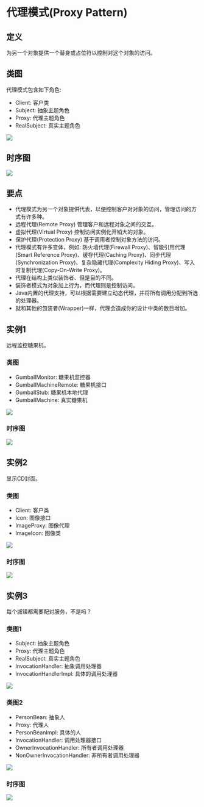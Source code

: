 # 代理模式(Proxy Pattern)

## 定义

为另一个对象提供一个替身或占位符以控制对这个对象的访问。

## 类图

代理模式包含如下角色:

-   Client: 客户类
-   Subject: 抽象主题角色
-   Proxy: 代理主题角色
-   RealSubject: 真实主题角色

![](../../_static/16_proxy_pattern.jpg)

## 时序图

![](../../_static/16_seq_proxy_pattern.jpg)

## 要点

-   代理模式为另一个对象提供代表，以便控制客户对对象的访问，管理访问的方式有许多种。
-   远程代理(Remote Proxy) 管理客户和远程对象之间的交互。
-   虚拟代理(Virtual Proxy) 控制访问实例化开销大的对象。
-   保护代理(Protection Proxy) 基于调用者控制对象方法的访问。
-   代理模式有许多变体，例如: 防火墙代理(Firewall Proxy)、智能引用代理(Smart Reference Proxy)、缓存代理(Caching Proxy)、同步代理(Synchronization Proxy)、复杂隐藏代理(Complexity Hiding Proxy)、写入时复制代理(Copy-On-Write Proxy)。
-   代理在结构上类似装饰者、但是目的不同。
-   装饰者模式为对象加上行为，而代理则是控制访问。
-   Java内置的代理支持，可以根据需要建立动态代理，并将所有调用分配到所选的处理器。
-   就和其他的包装者(Wrapper)一样，代理会造成你的设计中类的数目增加。

## 实例1

远程监控糖果机。

### 类图

-   GumballMonitor: 糖果机监控器
-   GumballMachineRemote: 糖果机接口
-   GumballStub: 糖果机本地代理
-   GumballMachine: 真实糖果机

![](../../_static/16_remote_proxy.jpg)

### 时序图

![](../../_static/16_seq_remote_proxy.jpg)

## 实例2

显示CD封面。

### 类图

-   Client: 客户类
-   Icon: 图像接口
-   ImageProxy: 图像代理
-   ImageIcon: 图像类

![](../../_static/16_virtual_proxy.jpg)

### 时序图

![](../../_static/16_seq_virtual_proxy.jpg)

## 实例3

每个城镇都需要配对服务，不是吗？

### 类图1

-   Subject: 抽象主题角色
-   Proxy: 代理主题角色
-   RealSubject: 真实主题角色
-   InvocationHandler: 抽象调用处理器
-   InvocationHandlerImpl: 具体的调用处理器

![](../../_static/16_protection_proxy_1.jpg)

### 类图2

-   PersonBean: 抽象人
-   Proxy: 代理人
-   PersonBeanImpl: 具体的人
-   InvocationHandler: 调用处理器接口
-   OwnerInvocationHandler: 所有者调用处理器
-   NonOwnerInvocationHandler: 非所有者调用处理器

![](../../_static/16_protection_proxy_2.jpg)

### 时序图

![](../../_static/16_seq_protection_proxy.jpg)
